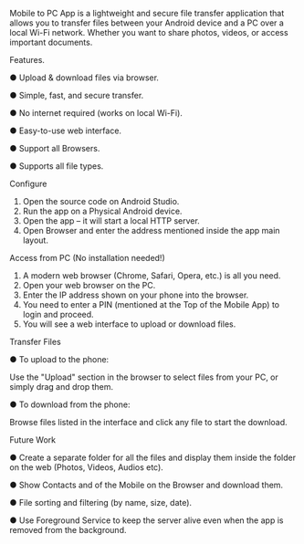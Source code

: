  
Mobile to PC App is a lightweight and secure file transfer application that allows you to transfer files between your Android device and a PC over a local Wi-Fi network. Whether you want to share photos, videos, or access important documents.

Features.

● Upload & download files via browser.

● Simple, fast, and secure transfer.

● No internet required (works on local Wi-Fi).

● Easy-to-use web interface.

● Support all Browsers.

● Supports all file types.

Configure
1. Open the source code on Android Studio.
2. Run the app on a Physical Android device.
3. Open the app – it will start a local HTTP server.
4. Open Browser and enter the address mentioned inside the app main layout.
   
Access from PC (No installation needed!)

1. A modern web browser (Chrome, Safari, Opera, etc.) is all you need.
2. Open your web browser on the PC.
3. Enter the IP address shown on your phone into the browser.
4. You need to enter a PIN (mentioned at the Top of the Mobile App) to login and
proceed.
5. You will see a web interface to upload or download files.
   
Transfer Files

● To upload to the phone:

Use the "Upload" section in the browser to select files from your PC, or simply drag and drop them.

● To download from the phone:

Browse files listed in the interface and click any file to start the download.

 Future Work
 
● Create a separate folder for all the files and display them inside the folder on the web (Photos, Videos, Audios etc).

● Show Contacts and of the Mobile on the Browser and download them.

● File sorting and filtering (by name, size, date).

● Use Foreground Service to keep the server alive even when the app is removed from
the background.
